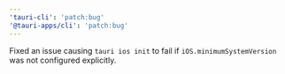 ```yaml
---
'tauri-cli': 'patch:bug'
'@tauri-apps/cli': 'patch:bug'
---
```


Fixed an issue causing `tauri ios init` to fail if `iOS.minimumSystemVersion` was not configured explicitly.
